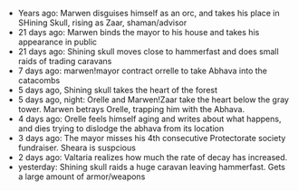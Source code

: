* Years ago: Marwen disguises himself as an orc, and takes his place in SHining Skull, rising as Zaar, shaman/advisor
* 21 days ago: Marwen binds the mayor to his house and takes his appearance in public
* 21 days ago: Shining skull moves close to hammerfast and does small raids of trading caravans
* 7 days ago: marwen!mayor contract orrelle to take Abhava into the catacombs
* 5 days ago, Shining skull takes the heart of the forest
* 5 days ago, night: Orelle and Marwen!Zaar take the heart below the gray tower. Marwen betrays Orelle, trapping him with the Abhava.
* 4 days ago: Orelle feels himself aging and writes about what happens, and dies trying to dislodge the abhava from its location
* 3 days ago: The mayor misses his 4th consecutive Protectorate society fundraiser. Sheara is suspcious
* 2 days ago: Valtaria realizes how much the rate of decay has increased.
* yesterday: Shining skull raids a huge caravan leaving hammerfast. Gets a large amount of armor/weapons
